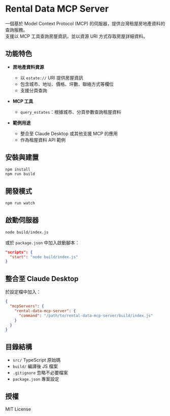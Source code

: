 # Rental Data MCP Server

一個基於 Model Context Protocol (MCP) 的伺服器，提供台灣租屋房地產資料的查詢服務。  
支援以 MCP 工具查詢房屋資訊，並以資源 URI 方式存取房屋詳細資料。

## 功能特色

- **房地產資料資源**  
  - 以 `estate://` URI 提供房屋資訊  
  - 包含城市、地址、價格、坪數、聯絡方式等欄位  
  - 支援分頁查詢

- **MCP 工具**  
  - `query_estates`：根據城市、分頁參數查詢租屋資料

- **範例用途**  
  - 整合至 Claude Desktop 或其他支援 MCP 的應用  
  - 作為租屋資料 API 範例

## 安裝與建置

```bash
npm install
npm run build
```

## 開發模式

```bash
npm run watch
```

## 啟動伺服器

```bash
node build/index.js
```

或於 `package.json` 中加入啟動腳本：

```json
"scripts": {
  "start": "node build/index.js"
}
```

## 整合至 Claude Desktop

於設定檔中加入：

```json
{
  "mcpServers": {
    "rental-data-mcp-server": {
      "command": "/path/to/rental-data-mcp-server/build/index.js"
    }
  }
}
```

## 目錄結構

- `src/` TypeScript 原始碼
- `build/` 編譯後 JS 檔案
- `.gitignore` 忽略不必要檔案
- `package.json` 專案設定

## 授權

MIT License
